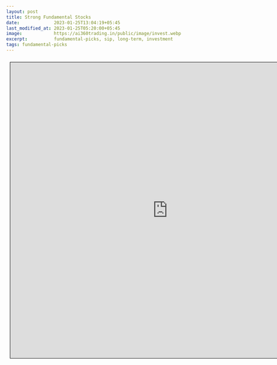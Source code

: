 ```yaml
---
layout: post
title: Strong Fundamental Stocks
date:             2023-01-25T13:04:19+05:45
last_modified_at: 2023-01-25T05:20:00+05:45
image:            https://ai360trading.in/public/image/invest.webp
excerpt:          fundamental-picks, sip, long-term, investment
tags: fundamental-picks
---
```



<iframe src="https://docs.google.com/spreadsheets/d/e/2PACX-1vTU6OMP90VgfYZNkab9jl_iyeEB7hyMrI1uPGPxKN1sGtpPWgxR8j1OfO3MLnA_RfMTPll-73YNPOS5/pubhtml" scrolling="yes" style="border: 1px solid black; position: relative; margin-left: 10px; margin-top: 10px; width: 850px; height: 800px; ">
</iframe>
